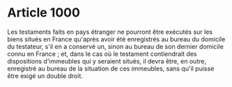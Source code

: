 # Article 1000

Les testaments faits en pays étranger ne pourront être exécutés sur les biens situés en France qu'après avoir été enregistrés au bureau du domicile du testateur, s'il en a conservé un, sinon au bureau de son dernier domicile connu en France ; et, dans le cas où le testament contiendrait des dispositions d'immeubles qui y seraient situés, il devra être, en outre, enregistré au bureau de la situation de ces immeubles, sans qu'il puisse être exigé un double droit.